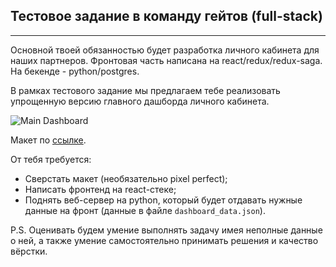 ## Тестовое задание в команду гейтов (full-stack)
---

Основной твоей обязанностью будет разработка личного кабинета для наших партнеров.
Фронтовая часть написана на react/redux/redux-saga. На бекенде - python/postgres.

В рамках тестового задание мы предлагаем тебе реализовать упрощенную версию главного дашборда личного кабинета.

![Main Dashboard](https://raw.githubusercontent.com/KosyanMedia/test-tasks/feature/gates_fullstack_test/gates_team_fullstack/main_dashboard.png)

Макет по [ссылке](https://www.figma.com/file/D54loPQ2rStAOTsH1vzWH5rs/Notifications).

От тебя требуется:
- Сверстать макет (необязательно pixel perfect);
- Написать фронтенд на react-стеке;
- Поднять веб-сервер на python, который будет отдавать нужные данные на фронт (данные в файле `dashboard_data.json`).

P.S. Оценивать будем умение выполнять задачу имея неполные данные о ней, а также умение самостоятельно принимать решения и качество вёрстки.
